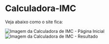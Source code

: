# Calculadora-IMC

Veja abaixo como o site fica:

![Imagem da Calculadora de IMC - Página Inicial](IMG-IMC%201.png)
![Imagem da Calculadora de IMC - Resultado](IMG-IMC%202.png)
